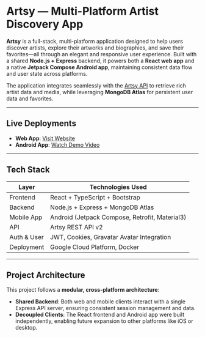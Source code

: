 # Artsy — Multi-Platform Artist Discovery App

**Artsy** is a full-stack, multi-platform application designed to help users discover artists, explore their artworks and biographies, and save their favorites—all through an elegant and responsive user experience. Built with a shared **Node.js + Express** backend, it powers both a **React web app** and a native **Jetpack Compose Android app**, maintaining consistent data flow and user state across platforms.

The application integrates seamlessly with the [Artsy API](https://developers.artsy.net/v2/) to retrieve rich artist data and media, while leveraging **MongoDB Atlas** for persistent user data and favorites.

---

## Live Deployments

- **Web App**: [Visit Website](https://react-frontend-1087721607794.us-central1.run.app)
- **Android App**: [Watch Demo Video]([demo.mov](https://streamable.com/imzr8i))

---

## Tech Stack

| Layer        | Technologies Used                                  |
|--------------|----------------------------------------------------|
| Frontend     | React + TypeScript + Bootstrap                     |
| Backend      | Node.js + Express + MongoDB Atlas                  |
| Mobile App   | Android (Jetpack Compose, Retrofit, Material3)     |
| API          | Artsy REST API v2                                  |
| Auth & User  | JWT, Cookies, Gravatar Avatar Integration          |
| Deployment   | Google Cloud Platform, Docker                      |

---

## Project Architecture

This project follows a **modular, cross-platform architecture**:
- **Shared Backend**: Both web and mobile clients interact with a single Express API server, ensuring consistent session management and data.
- **Decoupled Clients**: The React frontend and Android app were built independently, enabling future expansion to other platforms like iOS or desktop.

